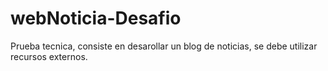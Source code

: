 # webNoticia-Desafio
Prueba tecnica, consiste en desarollar un blog de noticias, se debe utilizar recursos externos.
